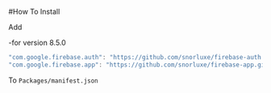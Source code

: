#How To Install

Add

-for version 8.5.0
```c#
"com.google.firebase.auth": "https://github.com/snorluxe/firebase-auth.git?path=Assets/_Root#8.5.0",
"com.google.firebase.app": "https://github.com/snorluxe/firebase-app.git?path=Assets/_Root#8.5.0",
```


To `Packages/manifest.json`